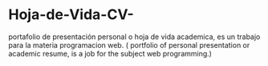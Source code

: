 # Hoja-de-Vida-CV-
portafolio de presentación personal o hoja de vida academica, es un trabajo para la materia programacion web. ( portfolio of personal presentation or academic resume, is a job for the subject web programming.)
